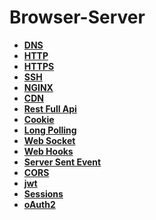 # Browser-Server

* **<a href="./pages/dns">DNS</a>**
* **<a href="./pages/http">HTTP</a>**
* **<a href="./pages/https">HTTPS</a>**
* **<a href="./pages/ssh">SSH</a>**
* **<a href="./pages/nginx">NGINX</a>**
* **<a href="./pages/cdn">CDN</a>**
* **<a href="./pages/rest-full-api">Rest Full Api</a>**
* **<a href="./pages/cookie">Cookie</a>**
* **<a href="./pages/long-polling">Long Polling</a>**  
* **<a href="./pages/socket">Web Socket</a>**  
* **<a href="./pages/web-hooks">Web Hooks</a>**
* **<a href="./pages/server-sent-events">Server Sent Event</a>**
* **<a href="./pages/cors">CORS</a>**
* **<a href="./pages/jwt">jwt</a>**  
* **<a href="./pages/sessions">Sessions</a>**
* **<a href="./pages/o-auth2">oAuth2</a>**  
